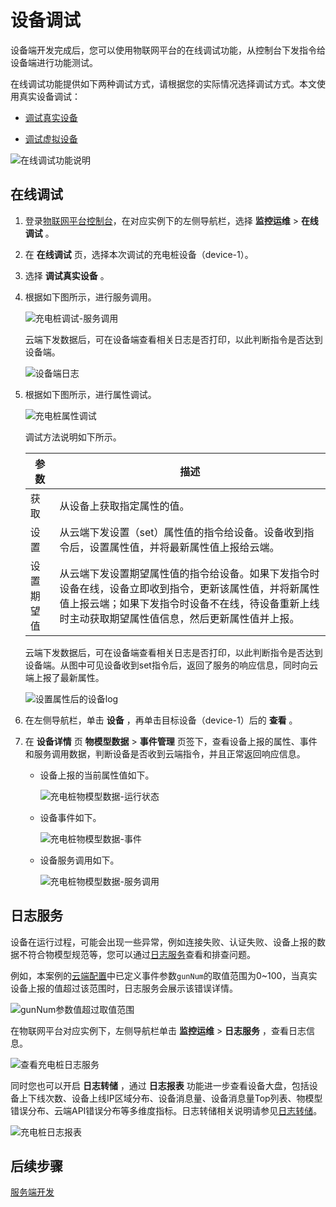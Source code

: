 设备调试 
=========================

设备端开发完成后，您可以使用物联网平台的在线调试功能，从控制台下发指令给设备端进行功能测试。

在线调试功能提供如下两种调试方式，请根据您的实际情况选择调试方式。本文使用真实设备调试：

* [调试真实设备](/cn.zh-CN/监控运维/在线调试/调试真实设备.md)

  

* [调试虚拟设备](/cn.zh-CN/监控运维/在线调试/调试虚拟设备.md)

  




![在线调试功能说明](//static-aliyun-doc.oss-cn-hangzhou.aliyuncs.com/assets/img/zh-CN/6931649951/p140298.png)

在线调试 
-------------------------

1. 登录[物联网平台控制台](https://iot.console.aliyun.com/)，在对应实例下的左侧导航栏，选择 **监控运维** \> **在线调试** 。

   

2. 在 **在线调试** 页，选择本次调试的充电桩设备（device-1）。

   

3. 选择 **调试真实设备** 。

   

4. 根据如下图所示，进行服务调用。

   ![充电桩调试-服务调用](//static-aliyun-doc.oss-cn-hangzhou.aliyuncs.com/assets/img/zh-CN/6931649951/p140484.png)

   云端下发数据后，可在设备端查看相关日志是否打印，以此判断指令是否达到设备端。

   ![设备端日志](//static-aliyun-doc.oss-cn-hangzhou.aliyuncs.com/assets/img/zh-CN/7931649951/p140502.png)
   

5. 根据如下图所示，进行属性调试。

   ![充电桩属性调试](//static-aliyun-doc.oss-cn-hangzhou.aliyuncs.com/assets/img/zh-CN/7931649951/p141064.png)

   调试方法说明如下所示。
   

   |  参数   |                                                   描述                                                   |
   |-------|--------------------------------------------------------------------------------------------------------|
   | 获取    | 从设备上获取指定属性的值。                                                                                          |
   | 设置    | 从云端下发设置（set）属性值的指令给设备。设备收到指令后，设置属性值，并将最新属性值上报给云端。                                                      |
   | 设置期望值 | 从云端下发设置期望属性值的指令给设备。如果下发指令时设备在线，设备立即收到指令，更新该属性值，并将新属性值上报云端；如果下发指令时设备不在线，待设备重新上线时主动获取期望属性值信息，然后更新属性值并上报。 |

   

   云端下发数据后，可在设备端查看相关日志是否打印，以此判断指令是否达到设备端。从图中可见设备收到set指令后，返回了服务的响应信息，同时向云端上报了最新属性。

   ![设置属性后的设备log](//static-aliyun-doc.oss-cn-hangzhou.aliyuncs.com/assets/img/zh-CN/7931649951/p141067.png)
   

6. 在左侧导航栏，单击 **设备** ，再单击目标设备（device-1）后的 **查看** 。

   

7. 在 **设备详情** 页 **物模型数据** \> **事件管理** 页签下，查看设备上报的属性、事件和服务调用数据，判断设备是否收到云端指令，并且正常返回响应信息。

   * 设备上报的当前属性值如下。

     ![充电桩物模型数据-运行状态](//static-aliyun-doc.oss-cn-hangzhou.aliyuncs.com/assets/img/zh-CN/7931649951/p141070.png)
     
   
   * 设备事件如下。

     ![充电桩物模型数据-事件](//static-aliyun-doc.oss-cn-hangzhou.aliyuncs.com/assets/img/zh-CN/7931649951/p141203.png)
     
   
   * 设备服务调用如下。

     ![充电桩物模型数据-服务调用](//static-aliyun-doc.oss-cn-hangzhou.aliyuncs.com/assets/img/zh-CN/7931649951/p141071.png)
     
   

   




日志服务 
-------------------------

设备在运行过程，可能会出现一些异常，例如连接失败、认证失败、设备上报的数据不符合物模型规范等，您可以通过[日志服务](/cn.zh-CN/监控运维/日志服务/云端运行日志.md)查看和排查问题。

例如，本案例的[云端配置](/cn.zh-CN/最佳实践/物模型接入价值与实践/云端配置.md)中已定义事件参数`gunNum`的取值范围为0\~100，当真实设备上报的值超过该范围时，日志服务会展示该错误详情。

![gunNum参数值超过取值范围](//static-aliyun-doc.oss-cn-hangzhou.aliyuncs.com/assets/img/zh-CN/8931649951/p141750.png)

在物联网平台对应实例下，左侧导航栏单击 **监控运维** \> **日志服务** ，查看日志信息。

![查看充电桩日志服务](//static-aliyun-doc.oss-cn-hangzhou.aliyuncs.com/assets/img/zh-CN/8931649951/p141753.png)

同时您也可以开启 **日志转储** ，通过 **日志报表** 功能进一步查看设备大盘，包括设备上下线次数、设备上线IP区域分布、设备消息量、设备消息量Top列表、物模型错误分布、云端API错误分布等多维度指标。日志转储相关说明请参见[日志转储](/cn.zh-CN/监控运维/日志服务/日志转储.md)。

![充电桩日志报表](//static-aliyun-doc.oss-cn-hangzhou.aliyuncs.com/assets/img/zh-CN/8931649951/p141762.png)

后续步骤 
-------------------------

[服务端开发](/cn.zh-CN/最佳实践/物模型接入价值与实践/服务端开发/服务端调用API开发.md)

